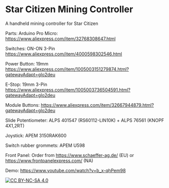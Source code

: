 # Star Citizen Mining Controller
A handheld mining controller for Star Citizen

Parts:
Arduino Pro Micro: https://www.aliexpress.com/item/32768308647.html

Switches: ON-ON 3-Pin https://www.aliexpress.com/item/4000598302546.html

Power Button: 19mm https://www.aliexpress.com/item/1005003151279874.html?gatewayAdapt=glo2deu

E-Stop: 19mm 3-Pin https://www.aliexpress.com/item/1005003736504591.html?gatewayAdapt=glo2deu

Module Buttons: https://www.aliexpress.com/item/32667944879.html?gatewayAdapt=glo2deu

Slide Potentiometer: ALPS 401547 (RS60112-LIN10K) + ALPS 76561 (KNOPF 4X1,2RT)

Joystick: APEM 3150RAK600

Switch rubber grommets: APEM U598

Front Panel: Order from https://www.schaeffer-ag.de/ (EU) or https://www.frontpanelexpress.com/ (NA)



Demo: https://www.youtube.com/watch?v=b_x-qhPem98


[![CC BY-NC-SA 4.0][cc-by-nc-sa-shield]][cc-by-nc-sa]

[cc-by-nc-sa]: http://creativecommons.org/licenses/by-nc-sa/4.0/
[cc-by-nc-sa-shield]: https://img.shields.io/badge/License-CC%20BY--NC--SA%204.0-lightgrey.svg